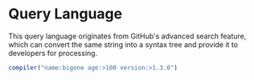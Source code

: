 # Query Language

This query language originates from GitHub's advanced search feature, which can convert the same string into a syntax tree and provide it to developers for processing.

```js
compiler("name:bigone age:>100 version:>1.3.0")
```